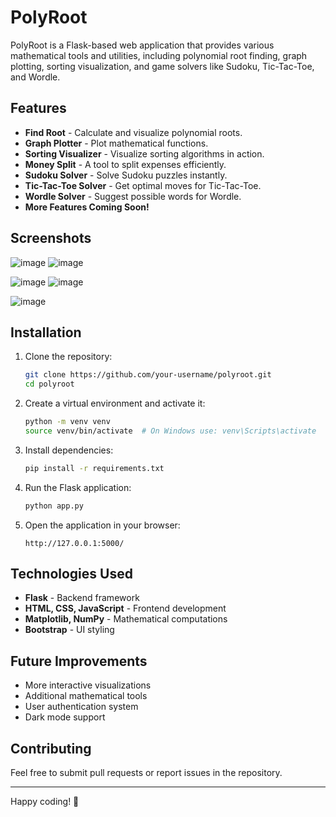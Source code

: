 # PolyRoot

PolyRoot is a Flask-based web application that provides various mathematical tools and utilities, including polynomial root finding, graph plotting, sorting visualization, and game solvers like Sudoku, Tic-Tac-Toe, and Wordle.

## Features

- **Find Root** - Calculate and visualize polynomial roots.
- **Graph Plotter** - Plot mathematical functions.
- **Sorting Visualizer** - Visualize sorting algorithms in action.
- **Money Split** - A tool to split expenses efficiently.
- **Sudoku Solver** - Solve Sudoku puzzles instantly.
- **Tic-Tac-Toe Solver** - Get optimal moves for Tic-Tac-Toe.
- **Wordle Solver** - Suggest possible words for Wordle.
- **More Features Coming Soon!**

## Screenshots

![image](https://github.com/user-attachments/assets/05937cdd-5eef-4092-beee-b66527da48f4)
![image](https://github.com/user-attachments/assets/077a7e7c-8466-4a2b-a5e0-0c2385ed6e38)

![image](https://github.com/user-attachments/assets/878bb514-5acf-439c-bfd4-b0f9fc9afd1b)
![image](https://github.com/user-attachments/assets/1a85fb42-deb9-475e-9c3f-05ad27639f53)

![image](https://github.com/user-attachments/assets/97f5125d-fd46-4a3c-bd64-e538e0b8504f)


## Installation

1. Clone the repository:
   ```bash
   git clone https://github.com/your-username/polyroot.git
   cd polyroot
   ```

2. Create a virtual environment and activate it:
   ```bash
   python -m venv venv
   source venv/bin/activate  # On Windows use: venv\Scripts\activate
   ```

3. Install dependencies:
   ```bash
   pip install -r requirements.txt
   ```

4. Run the Flask application:
   ```bash
   python app.py
   ```

5. Open the application in your browser:
   ```
   http://127.0.0.1:5000/
   ```

## Technologies Used

- **Flask** - Backend framework
- **HTML, CSS, JavaScript** - Frontend development
- **Matplotlib, NumPy** - Mathematical computations
- **Bootstrap** - UI styling

## Future Improvements

- More interactive visualizations
- Additional mathematical tools
- User authentication system
- Dark mode support

## Contributing

Feel free to submit pull requests or report issues in the repository.


---

Happy coding! 🚀

